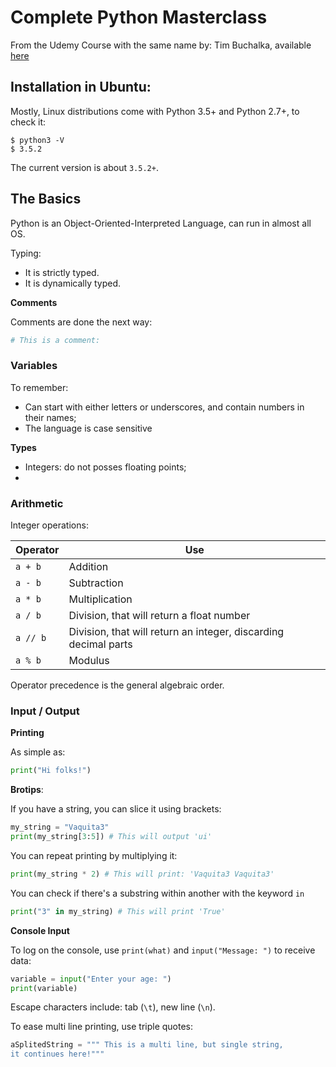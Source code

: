 # Complete Python Masterclass

From the Udemy Course with the same name by: Tim Buchalka, available [here](https://www.udemy.com/python-the-complete-python-developer-course/learn/v4/overview)

## Installation in Ubuntu:

Mostly, Linux distributions come with Python 3.5+ and Python 2.7+, to check it:
``` shell
$ python3 -V
$ 3.5.2
```
The current version is about `3.5.2+`.

## The Basics

Python is an Object-Oriented-Interpreted Language, can run in almost all OS.

Typing:
* It is strictly typed.
* It is dynamically typed.

__Comments__

Comments are done the next way:

``` python
# This is a comment:
```

### Variables

To remember:
* Can start with either letters or underscores, and contain numbers in their names;
* The language is case sensitive

__Types__

* Integers: do not posses floating points;
*

### Arithmetic

Integer operations:

| Operator | Use |
| -------- | --- |
| `a + b`  | Addition |
| `a - b`  | Subtraction |
| `a * b`  | Multiplication |
| `a / b`  | Division, that will return a float number |
| `a // b` | Division, that will return an integer, discarding decimal parts |
| `a % b`  | Modulus |

Operator precedence is the general algebraic order.

### Input / Output

__Printing__

As simple as:
``` python
print("Hi folks!")
```

__Brotips__:

If you have a string, you can slice it using brackets:
``` python
my_string = "Vaquita3"
print(my_string[3:5]) # This will output 'ui'
```
You can repeat printing by multiplying it:
``` python
print(my_string * 2) # This will print: 'Vaquita3 Vaquita3'
```
You can check if there's a substring within another with the keyword `in`
``` python
print("3" in my_string) # This will print 'True'
```

__Console Input__

To log on the console, use `print(what)` and `input("Message: ")` to receive data:
``` python
variable = input("Enter your age: ")
print(variable)
```

Escape characters include: tab (`\t`), new line (`\n`).

To ease multi line printing, use triple quotes:

``` python
aSplitedString = """ This is a multi line, but single string,
it continues here!"""
```
